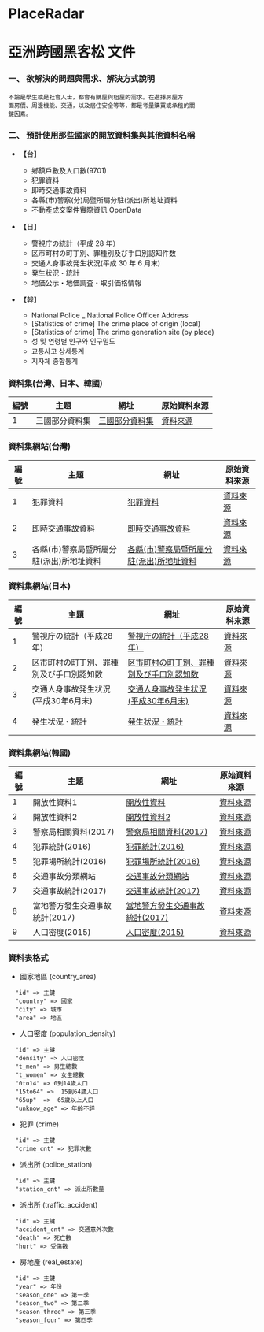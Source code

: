 # PlaceRadar
亞洲跨國黑客松 文件
===

### 一、 欲解決的問題與需求、解決方式說明
	不論是學生或是社會人士，都會有購屋與租屋的需求。在選擇房屋方
	面房價、周邊機能、交通，以及居住安全等等，都是考量購買或承租的關
	鍵因素。

### 二、 預計使用那些國家的開放資料集與其他資料名稱
+ 【台】 
  -  鄉鎮戶數及人口數(9701)
	-  犯罪資料
	-  即時交通事故資料
	-  各縣(市)警察(分)局暨所屬分駐(派出)所地址資料
	-  不動產成交案件實際資訊 OpenData
    
+ 【日】 
  -  警視庁の統計（平成 28 年）
	-  区市町村の町丁別、罪種別及び手口別認知件数
	-  交通人身事故発生状況(平成 30 年 6 月末)
	-  発生状況・統計
	-  地価公示・地価調査・取引価格情報

+ 【韓】 
  -  National Police _ National Police Officer Address
	-  [Statistics of crime] The crime place of origin (local)
	-  [Statistics of crime] The crime generation site (by place)
	-  성 및 연령별 인구와 인구밀도
	-  교통사고 상세통계
	-  지자체 종합통계

### 資料集(台灣、日本、韓國)

|編號| 主題 | 網址 |原始資料來源|
| --- | --- |--- |--- |
|1| 三國部分資料集 | [三國部分資料集](https://docs.google.com/spreadsheets/d/16t37OKHQAwh8CJ4gBMXeVVhQXtLOO6DFTDxbZbrBCHw/edit#gid=1507801228)|[資料來源](https://www.accupass.com/event/1806221006151202784160)


### 資料集網站(台灣)

|編號| 主題 | 網址 |原始資料來源|
| --- | --- |--- |--- |
|1|犯罪資料|[犯罪資料](https://data.gov.tw/dataset/14200 )|[資料來源](https://data.gov.tw/)
|2|即時交通事故資料|[即時交通事故資料](https://data.gov.tw/dataset/13139) |[資料來源](https://data.gov.tw/)
|3|各縣(市)警察局暨所屬分駐(派出)所地址資料| [各縣(市)警察局暨所屬分駐(派出)所地址資料](https://data.gov.tw/dataset/5958 )|[資料來源](https://data.gov.tw/)

### 資料集網站(日本)

|編號| 主題 | 網址 |原始資料來源|
| --- | --- |--- |--- |
|1| 警視庁の統計（平成28年） | [警視庁の統計（平成28年）](http://www.keishicho.metro.tokyo.jp/about_mpd/jokyo_tokei/tokei/k_tokei28.html)|[資料來源](http://www.keishicho.metro.tokyo.jp/index.html)
|2| 区市町村の町丁別、罪種別及び手口別認知数 |[区市町村の町丁別、罪種別及び手口別認知数](http://www.keishicho.metro.tokyo.jp/about_mpd/jokyo_tokei/jokyo/ninchikensu.html )|[資料來源](http://www.keishicho.metro.tokyo.jp/index.html)
|3|交通人身事故発生状況(平成30年6月末)|[交通人身事故発生状況(平成30年6月末)](http://www.keishicho.metro.tokyo.jp/about_mpd/jokyo_tokei/tokei_jokyo/traffic_accident.html )|[資料來源](http://www.keishicho.metro.tokyo.jp/index.html)
|4|発生状況・統計|[発生状況・統計](http://www.keishicho.metro.tokyo.jp/about_mpd/jokyo_tokei/index.html) |[資料來源](http://www.keishicho.metro.tokyo.jp/index.html)


### 資料集網站(韓國)

|編號| 主題 | 網址 |原始資料來源|
| --- | --- |--- |---|
|1|開放性資料1|[開放性資料](https://www.data.go.kr/)|[資料來源](https://www.data.go.kr/)
|2|開放性資料2|[開放性資料2](http://kosis.kr/index/index.do)|[資料來源](http://kosis.kr/index/index.do)
|3|警察局相關資料(2017)|[警察局相關資料(2017)](https://www.data.go.kr/dataset/3075501/fileData.do)|[資料來源](https://www.data.go.kr/)
|4|犯罪統計(2016)|[犯罪統計(2016)](https://www.data.go.kr/dataset/3074462/fileData.do)|[資料來源](https://www.data.go.kr/)
|5|犯罪場所統計(2016)|[犯罪場所統計(2016)](https://www.data.go.kr/dataset/3074463/fileData.do)|[資料來源](https://www.data.go.kr/)
|6|交通事故分類網站|[交通事故分類網站](http://taas.koroad.or.kr/web/shp/sbm/initStatsAnals.do?menuId=WEB_KMP_STA)|[資料來源](http://taas.koroad.or.kr/)
|7|交通事故統計(2017)|[交通事故統計(2017)](https://drive.google.com/file/d/18jxqDc70sKAQxZZJeja1a5AX8IqRzsoS/view?usp=sharing)|[資料來源](http://taas.koroad.or.kr/web/shp/sbm/initStatsAnals.do?menuId=WEB_KMP_STA)
|8|當地警方發生交通事故統計(2017)|[當地警方發生交通事故統計(2017)](https://drive.google.com/file/d/1QJTsySQraU_Nc4RQemff3g0_tZLckuw4/view?usp=sharing)|[資料來源](http://taas.koroad.or.kr/web/shp/sbm/initStatsAnals.do?menuId=WEB_KMP_STA)
|9|人口密度(2015)|[人口密度(2015)](http://kosis.kr/statHtml/statHtml.do?orgId=110&tblId=DT_11001N_2013_A001&vw_cd=MT_OTITLE&list_id=110_11001_006_01&scrId=&seqNo=&lang_mode=ko&obj_var_id=&itm_id=&conn_path=E1#)|[資料來源](http://taas.koroad.or.kr/web/shp/sbm/initStatsAnals.do?menuId=WEB_KMP_STA)



### 資料表格式
* 國家地區 (country_area)
```php=1
  "id" => 主鍵
  "country" => 國家
  "city" => 城市
  "area" => 地區
```

* 人口密度 (population_density)
```php=1
  "id" => 主鍵
  "density" => 人口密度
  "t_men" => 男生總數
  "t_women" => 女生總數
  "0to14" => 0到14歲人口
  "15to64" =>  15到64歲人口
  "65up"  =>  65歲以上人口
  "unknow_age" => 年齡不詳
```

* 犯罪 (crime) 
```php=1
  "id" => 主鍵
  "crime_cnt" => 犯罪次數
```

* 派出所 (police_station) 
```php=1
  "id" => 主鍵
  "station_cnt" => 派出所數量
```
* 派出所 (traffic_accident) 
```php=1
  "id" => 主鍵
  "accident_cnt" => 交通意外次數
  "death" => 死亡數
  "hurt" => 受傷數
```



* 房地產 (real_estate)
```php=1
  "id" => 主鍵
  "year" => 年份
  "season_one" => 第一季
  "season_two" => 第二季
  "season_three" => 第三季
  "season_four" => 第四季
```
